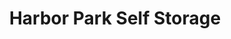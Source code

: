 ---
title: "Harbor Park Self Storage"
url: /harbor-springs/harbor-park-self-storage/
shop: storage rental
---